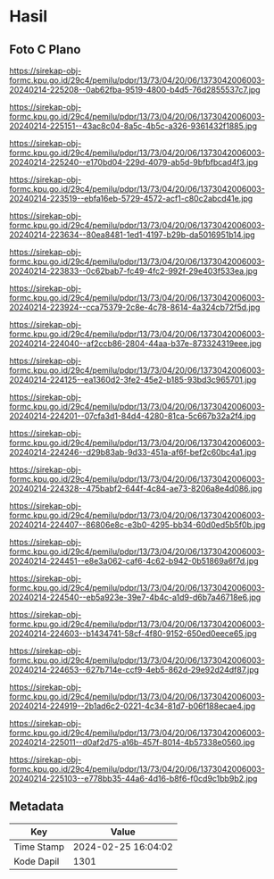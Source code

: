 # Hasil

## Foto C Plano

https://sirekap-obj-formc.kpu.go.id/29c4/pemilu/pdpr/13/73/04/20/06/1373042006003-20240214-225208--0ab62fba-9519-4800-b4d5-76d2855537c7.jpg

https://sirekap-obj-formc.kpu.go.id/29c4/pemilu/pdpr/13/73/04/20/06/1373042006003-20240214-225151--43ac8c04-8a5c-4b5c-a326-9361432f1885.jpg

https://sirekap-obj-formc.kpu.go.id/29c4/pemilu/pdpr/13/73/04/20/06/1373042006003-20240214-225240--e170bd04-229d-4079-ab5d-9bfbfbcad4f3.jpg

https://sirekap-obj-formc.kpu.go.id/29c4/pemilu/pdpr/13/73/04/20/06/1373042006003-20240214-223519--ebfa16eb-5729-4572-acf1-c80c2abcd41e.jpg

https://sirekap-obj-formc.kpu.go.id/29c4/pemilu/pdpr/13/73/04/20/06/1373042006003-20240214-223634--80ea8481-1ed1-4197-b29b-da5016951b14.jpg

https://sirekap-obj-formc.kpu.go.id/29c4/pemilu/pdpr/13/73/04/20/06/1373042006003-20240214-223833--0c62bab7-fc49-4fc2-992f-29e403f533ea.jpg

https://sirekap-obj-formc.kpu.go.id/29c4/pemilu/pdpr/13/73/04/20/06/1373042006003-20240214-223924--cca75379-2c8e-4c78-8614-4a324cb72f5d.jpg

https://sirekap-obj-formc.kpu.go.id/29c4/pemilu/pdpr/13/73/04/20/06/1373042006003-20240214-224040--af2ccb86-2804-44aa-b37e-873324319eee.jpg

https://sirekap-obj-formc.kpu.go.id/29c4/pemilu/pdpr/13/73/04/20/06/1373042006003-20240214-224125--ea1360d2-3fe2-45e2-b185-93bd3c965701.jpg

https://sirekap-obj-formc.kpu.go.id/29c4/pemilu/pdpr/13/73/04/20/06/1373042006003-20240214-224201--07cfa3d1-84d4-4280-81ca-5c667b32a2f4.jpg

https://sirekap-obj-formc.kpu.go.id/29c4/pemilu/pdpr/13/73/04/20/06/1373042006003-20240214-224246--d29b83ab-9d33-451a-af6f-bef2c60bc4a1.jpg

https://sirekap-obj-formc.kpu.go.id/29c4/pemilu/pdpr/13/73/04/20/06/1373042006003-20240214-224328--475babf2-644f-4c84-ae73-8206a8e4d086.jpg

https://sirekap-obj-formc.kpu.go.id/29c4/pemilu/pdpr/13/73/04/20/06/1373042006003-20240214-224407--86806e8c-e3b0-4295-bb34-60d0ed5b5f0b.jpg

https://sirekap-obj-formc.kpu.go.id/29c4/pemilu/pdpr/13/73/04/20/06/1373042006003-20240214-224451--e8e3a062-caf6-4c62-b942-0b51869a6f7d.jpg

https://sirekap-obj-formc.kpu.go.id/29c4/pemilu/pdpr/13/73/04/20/06/1373042006003-20240214-224540--eb5a923e-39e7-4b4c-a1d9-d6b7a46718e6.jpg

https://sirekap-obj-formc.kpu.go.id/29c4/pemilu/pdpr/13/73/04/20/06/1373042006003-20240214-224603--b1434741-58cf-4f80-9152-650ed0eece65.jpg

https://sirekap-obj-formc.kpu.go.id/29c4/pemilu/pdpr/13/73/04/20/06/1373042006003-20240214-224653--627b714e-ccf9-4eb5-862d-29e92d24df87.jpg

https://sirekap-obj-formc.kpu.go.id/29c4/pemilu/pdpr/13/73/04/20/06/1373042006003-20240214-224919--2b1ad6c2-0221-4c34-81d7-b06f188ecae4.jpg

https://sirekap-obj-formc.kpu.go.id/29c4/pemilu/pdpr/13/73/04/20/06/1373042006003-20240214-225011--d0af2d75-a16b-457f-8014-4b57338e0560.jpg

https://sirekap-obj-formc.kpu.go.id/29c4/pemilu/pdpr/13/73/04/20/06/1373042006003-20240214-225103--e778bb35-44a6-4d16-b8f6-f0cd9c1bb9b2.jpg


## Metadata

| Key        | Value               |
| ---------- | ------------------- |
| Time Stamp | 2024-02-25 16:04:02 |
| Kode Dapil | 1301                |



